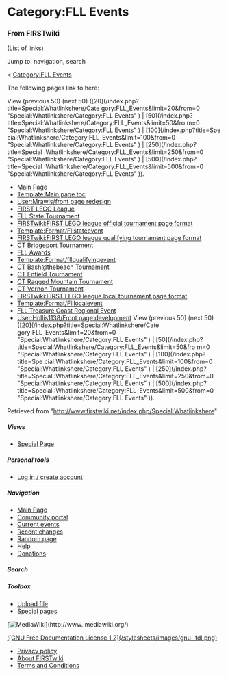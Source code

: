 # Category:FLL Events

### From FIRSTwiki

(List of links)

Jump to: navigation, search

&lt; [Category:FLL Events](/index.php?title=Category:FLL_Events&redirect=no
"Category:FLL Events" )  

The following pages link to here:

View (previous 50) (next 50) ([20](/index.php?title=Special:Whatlinkshere/Cate
gory:FLL_Events&limit=20&from=0 "Special:Whatlinkshere/Category:FLL Events" )
| [50](/index.php?title=Special:Whatlinkshere/Category:FLL_Events&limit=50&fro
m=0 "Special:Whatlinkshere/Category:FLL Events" ) | [100](/index.php?title=Spe
cial:Whatlinkshere/Category:FLL_Events&limit=100&from=0
"Special:Whatlinkshere/Category:FLL Events" ) | [250](/index.php?title=Special
:Whatlinkshere/Category:FLL_Events&limit=250&from=0
"Special:Whatlinkshere/Category:FLL Events" ) | [500](/index.php?title=Special
:Whatlinkshere/Category:FLL_Events&limit=500&from=0
"Special:Whatlinkshere/Category:FLL Events" )).

  * [Main Page](/index.php/Main_Page "Main Page" )
  * [Template:Main page toc](/index.php/Template:Main_page_toc "Template:Main page toc" )
  * [User:Mrawls/front page redesign](/index.php/User:Mrawls/front_page_redesign "User:Mrawls/front page redesign" )
  * [FIRST LEGO League](/index.php/FIRST_LEGO_League "FIRST LEGO League" )
  * [FLL State Tournament](/index.php/FLL_State_Tournament "FLL State Tournament" )
  * [FIRSTwiki:FIRST LEGO league official tournament page format](/index.php/FIRSTwiki:FIRST_LEGO_league_official_tournament_page_format "FIRSTwiki:FIRST LEGO league official tournament page format" )
  * [Template:Format/Fllstateevent](/index.php/Template:Format/Fllstateevent "Template:Format/Fllstateevent" )
  * [FIRSTwiki:FIRST LEGO league qualifying tournament page format](/index.php/FIRSTwiki:FIRST_LEGO_league_qualifying_tournament_page_format "FIRSTwiki:FIRST LEGO league qualifying tournament page format" )
  * [CT Bridgeport Tournament](/index.php/CT_Bridgeport_Tournament "CT Bridgeport Tournament" )
  * [FLL Awards](/index.php/FLL_Awards "FLL Awards" )
  * [Template:Format/fllqualifyingevent](/index.php/Template:Format/fllqualifyingevent "Template:Format/fllqualifyingevent" )
  * [CT Bash@thebeach Tournament](/index.php/CT_Bash%40thebeach_Tournament "CT Bash@thebeach Tournament" )
  * [CT Enfield Tournament](/index.php/CT_Enfield_Tournament "CT Enfield Tournament" )
  * [CT Ragged Mountain Tournament](/index.php/CT_Ragged_Mountain_Tournament "CT Ragged Mountain Tournament" )
  * [CT Vernon Tournament](/index.php/CT_Vernon_Tournament "CT Vernon Tournament" )
  * [FIRSTwiki:FIRST LEGO league local tournament page format](/index.php/FIRSTwiki:FIRST_LEGO_league_local_tournament_page_format "FIRSTwiki:FIRST LEGO league local tournament page format" )
  * [Template:Format/Flllocalevent](/index.php/Template:Format/Flllocalevent "Template:Format/Flllocalevent" )
  * [FLL Treasure Coast Regional Event](/index.php/FLL_Treasure_Coast_Regional_Event "FLL Treasure Coast Regional Event" )
  * [User:Hollis1138/Front page development](/index.php/User:Hollis1138/Front_page_development "User:Hollis1138/Front page development" )
View (previous 50) (next 50) ([20](/index.php?title=Special:Whatlinkshere/Cate
gory:FLL_Events&limit=20&from=0 "Special:Whatlinkshere/Category:FLL Events" )
| [50](/index.php?title=Special:Whatlinkshere/Category:FLL_Events&limit=50&fro
m=0 "Special:Whatlinkshere/Category:FLL Events" ) | [100](/index.php?title=Spe
cial:Whatlinkshere/Category:FLL_Events&limit=100&from=0
"Special:Whatlinkshere/Category:FLL Events" ) | [250](/index.php?title=Special
:Whatlinkshere/Category:FLL_Events&limit=250&from=0
"Special:Whatlinkshere/Category:FLL Events" ) | [500](/index.php?title=Special
:Whatlinkshere/Category:FLL_Events&limit=500&from=0
"Special:Whatlinkshere/Category:FLL Events" )).

Retrieved from "<http://www.firstwiki.net/index.php/Special:Whatlinkshere>"

##### Views

  * [Special Page](/index.php/Special:Whatlinkshere/Category:FLL_Events)

##### Personal tools

  * [Log in / create account](/index.php?title=Special:Userlogin&returnto=Special:Whatlinkshere)

[](/index.php/Main_Page "Main Page" )

##### Navigation

  * [Main Page](/index.php/Main_Page)
  * [Community portal](/index.php/FIRSTwiki:Community_portal)
  * [Current events](/index.php/Current_events)
  * [Recent changes](/index.php/Special:Recentchanges)
  * [Random page](/index.php/Special:Random)
  * [Help](/index.php/Help:Contents)
  * [Donations](/index.php/FIRSTwiki:Site_support)

##### Search



##### Toolbox

  * [Upload file](/index.php/Special:Upload)
  * [Special pages](/index.php/Special:Specialpages)

[![MediaWiki](/skins/common/images/poweredby_mediawiki_88x31.png)](http://www.
mediawiki.org/)

[![GNU Free Documentation License 1.2](/stylesheets/images/gnu-
fdl.png)](http://www.gnu.org/copyleft/fdl.html)

  * [Privacy policy](/index.php/FIRSTwiki:Privacy_policy "FIRSTwiki:Privacy policy" )
  * [About FIRSTwiki](/index.php/FIRSTwiki:About "FIRSTwiki:About" )
  * [Terms and Conditions](/index.php/FIRSTwiki:Terms_and_conditions "FIRSTwiki:Terms and conditions" )

